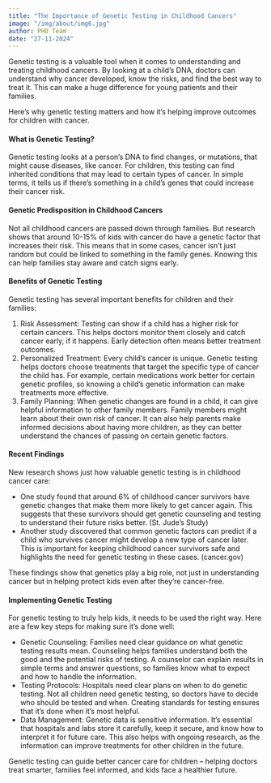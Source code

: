 ```yaml
---
title: "The Importance of Genetic Testing in Childhood Cancers"
image: "/img/about/img6.jpg"
author: PHO Team
date: "27-11-2024"
---
```


Genetic testing is a valuable tool when it comes to understanding and treating childhood cancers. By looking at a child’s DNA, doctors can understand why cancer developed, know the risks, and find the best way to treat it. This can make a huge difference for young patients and their families. 

Here’s why genetic testing matters and how it’s helping improve outcomes for children with cancer.

#### What is Genetic Testing?

Genetic testing looks at a person’s DNA to find changes, or mutations, that might cause diseases, like cancer. For children, this testing can find inherited conditions that may lead to certain types of cancer. In simple terms, it tells us if there’s something in a child’s genes that could increase their cancer risk.

#### Genetic Predisposition in Childhood Cancers

Not all childhood cancers are passed down through families. But research shows that around 10-15% of kids with cancer do have a genetic factor that increases their risk. This means that in some cases, cancer isn’t just random but could be linked to something in the family genes. Knowing this can help families stay aware and catch signs early.

#### Benefits of Genetic Testing

Genetic testing has several important benefits for children and their families:

1.	Risk Assessment: Testing can show if a child has a higher risk for certain cancers. This helps doctors monitor them closely and catch cancer early, if it happens. Early detection often means better treatment outcomes.
2.	Personalized Treatment: Every child’s cancer is unique. Genetic testing helps doctors choose treatments that target the specific type of cancer the child has. For example, certain medications work better for certain genetic profiles, so knowing a child’s genetic information can make treatments more effective.
3.	Family Planning: When genetic changes are found in a child, it can give helpful information to other family members. Family members might learn about their own risk of cancer. It can also help parents make informed decisions about having more children, as they can better understand the chances of passing on certain genetic factors.

#### Recent Findings

New research shows just how valuable genetic testing is in childhood cancer care:

-	One study found that around 6% of childhood cancer survivors have genetic changes that make them more likely to get cancer again. This suggests that these survivors should get genetic counseling and testing to understand their future risks better. (St. Jude’s Study)
-	Another study discovered that common genetic factors can predict if a child who survives cancer might develop a new type of cancer later. This is important for keeping childhood cancer survivors safe and highlights the need for genetic testing in these cases. (cancer.gov)

These findings show that genetics play a big role, not just in understanding cancer but in helping protect kids even after they’re cancer-free.

#### Implementing Genetic Testing

For genetic testing to truly help kids, it needs to be used the right way. Here are a few key steps for making sure it’s done well:

- Genetic Counseling: Families need clear guidance on what genetic testing results mean. Counseling helps families understand both the good and the potential risks of testing. A counselor can explain results in simple terms and answer questions, so families know what to expect and how to handle the information.
-	Testing Protocols: Hospitals need clear plans on when to do genetic testing. Not all children need genetic testing, so doctors have to decide who should be tested and when. Creating standards for testing ensures that it’s done when it’s most helpful.
-	Data Management: Genetic data is sensitive information. It’s essential that hospitals and labs store it carefully, keep it secure, and know how to interpret it for future care. This also helps with ongoing research, as the information can improve treatments for other children in the future.

Genetic testing can guide better cancer care for children – helping doctors treat smarter, families feel informed, and kids face a healthier future.

